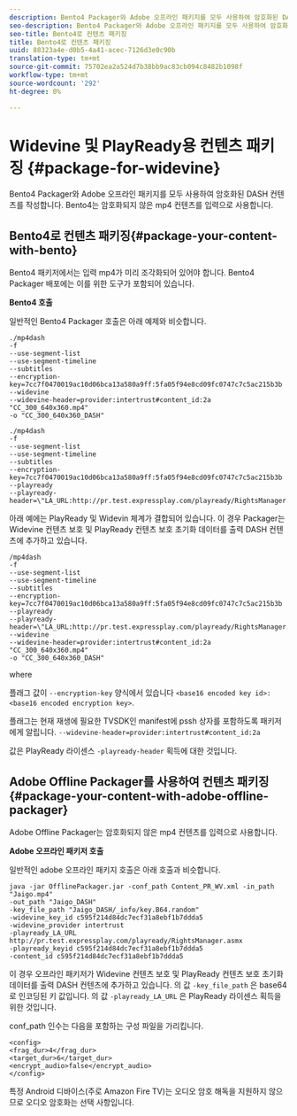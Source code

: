 ```yaml
---
description: Bento4 Packager와 Adobe 오프라인 패키지를 모두 사용하여 암호화된 DASH 컨텐츠를 작성합니다. Bento4는 암호화되지 않은 mp4 컨텐츠를 입력으로 사용합니다.
seo-description: Bento4 Packager와 Adobe 오프라인 패키지를 모두 사용하여 암호화된 DASH 컨텐츠를 작성합니다. Bento4는 암호화되지 않은 mp4 컨텐츠를 입력으로 사용합니다.
seo-title: Bento4로 컨텐츠 패키징
title: Bento4로 컨텐츠 패키징
uuid: 88323a4e-d0b5-4a41-acec-7126d3e0c90b
translation-type: tm+mt
source-git-commit: 75702ea2a524d7b38bb9ac83cb094c8482b1098f
workflow-type: tm+mt
source-wordcount: '292'
ht-degree: 0%

---
```



# Widevine 및 PlayReady용 컨텐츠 패키징 {#package-for-widevine}

Bento4 Packager와 Adobe 오프라인 패키지를 모두 사용하여 암호화된 DASH 컨텐츠를 작성합니다. Bento4는 암호화되지 않은 mp4 컨텐츠를 입력으로 사용합니다.

## Bento4로 컨텐츠 패키징{#package-your-content-with-bento}

Bento4 패키저에서는 입력 mp4가 미리 조각화되어 있어야 합니다. Bento4 Packager 배포에는 이를 위한 도구가 포함되어 있습니다.

**Bento4 호출**

일반적인 Bento4 Packager 호출은 아래 예제와 비슷합니다.

```
./mp4dash
-f
--use-segment-list
--use-segment-timeline
--subtitles
--encryption-key=7cc7f0470019ac10d06bca13a580a9ff:5fa05f94e8cd09fc0747c7c5ac215b3b
--widevine
--widevine-header=provider:intertrust#content_id:2a "CC_300_640x360.mp4"
-o "CC_300_640x360_DASH"
```

```
./mp4dash
-f
--use-segment-list
--use-segment-timeline
--subtitles
--encryption-key=7cc7f0470019ac10d06bca13a580a9ff:5fa05f94e8cd09fc0747c7c5ac215b3b
--playready
--playready-header=\"LA_URL:http://pr.test.expressplay.com/playready/RightsManager.asmx\"
```

아래 예에는 PlayReady 및 Widevin 체계가 결합되어 있습니다. 이 경우 Packager는 Widevine 컨텐츠 보호 및 PlayReady 컨텐츠 보호 초기화 데이터를 출력 DASH 컨텐츠에 추가하고 있습니다.

```
/mp4dash
-f
--use-segment-list
--use-segment-timeline
--subtitles
--encryption-key=7cc7f0470019ac10d06bca13a580a9ff:5fa05f94e8cd09fc0747c7c5ac215b3b
--playready
--playready-header=\"LA_URL:http://pr.test.expressplay.com/playready/RightsManager.asmx\"
--widevine
--widevine-header=provider:intertrust#content_id:2a "CC_300_640x360.mp4"
-o "CC_300_640x360_DASH"
```

where

플래그 값이 `--encryption-key` 양식에서 있습니다 `<base16 encoded key id>:<base16 encoded encryption key>`.

플래그는 현재 재생에 필요한 TVSDK인 manifest에 pssh 상자를 포함하도록 패키저에게 알립니다. `--widevine-header=provider:intertrust#content_id:2a`

값은 PlayReady 라이센스 `-playready-header` 획득에 대한 것입니다.

## Adobe Offline Packager를 사용하여 컨텐츠 패키징 {#package-your-content-with-adobe-offline-packager}

Adobe Offline Packager는 암호화되지 않은 mp4 컨텐츠를 입력으로 사용합니다.

**Adobe 오프라인 패키저 호출**

일반적인 adobe 오프라인 패키지 호출은 아래 호출과 비슷합니다.

```
java -jar OfflinePackager.jar -conf_path Content_PR_WV.xml -in_path "Jaigo.mp4"
-out_path "Jaigo_DASH"
-key_file_path "Jaigo_DASH/_info/key.B64.random"
-widevine_key_id c595f214d84dc7ecf31a8ebf1b7ddda5
-widevine_provider intertrust
-playready_LA_URL
http://pr.test.expressplay.com/playready/RightsManager.asmx
-playready_keyid c595f214d84dc7ecf31a8ebf1b7ddda5
-content_id c595f214d84dc7ecf31a8ebf1b7ddda5
```

이 경우 오프라인 패키저가 Widevine 컨텐츠 보호 및 PlayReady 컨텐츠 보호 초기화 데이터를 출력 DASH 컨텐츠에 추가하고 있습니다. 의 값 `-key_file_path` 은 base64로 인코딩된 키 값입니다. 의 값 `-playready_LA_URL` 은 PlayReady 라이센스 획득을 위한 것입니다.

conf_path 인수는 다음을 포함하는 구성 파일을 가리킵니다.

```
<config>
<frag_dur>4</frag_dur>
<target_dur>6</target_dur>
<encrypt_audio>false</encrypt_audio>
</config>
```

특정 Android 디바이스(주로 Amazon Fire TV)는 오디오 암호 해독을 지원하지 않으므로 오디오 암호화는 선택 사항입니다.
